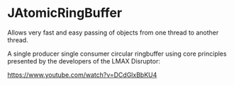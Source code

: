 # JAtomicRingBuffer
Allows very fast and easy passing of objects from one thread to another thread.

A single producer single consumer circular ringbuffer using core principles presented by the developers of the LMAX Disruptor:

https://www.youtube.com/watch?v=DCdGlxBbKU4
